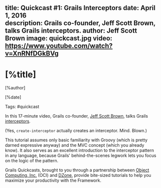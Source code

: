 title: Quickcast #1: Grails Interceptors
date: April 1, 2016   
description: Grails co-founder, Jeff Scott Brown, talks Grails interceptors.
author: Jeff Scott Brown
image: quickcast.jpg
video: https://www.youtube.com/watch?v=XnRNfDGkBVg    
---

# [%title]

[%author]

[%date] 

Tags: #quickcast

In this 17-minute video, Grails co-founder, [Jeff Scott Brown](https://objectcomputing.com/products/2gm-team#brown), talks Grails [interceptors](https://en.wikipedia.org/wiki/Interceptor_pattern).

(Yes, `create-interceptor` actually creates an interceptor. Mind. Blown.)

This tutorial assumes only basic familiarity with Groovy (which is pretty darned expressive anyway) and the MVC concept (which you already know). It also serves as an excellent introduction to the interceptor pattern in any language, because Grails' behind-the-scenes legwork lets you focus on the logic of the pattern.

Grails Quickcasts, brought to you through a partnership between [Object Computing, Inc.](https://objectcomputing.com/) (OCI) and [DZone](https://dzone.com/), provide bite-sized tutorials to help you maximize your productivity with the Framework.
